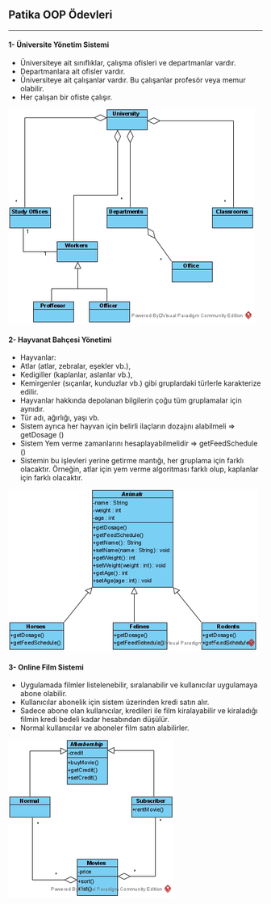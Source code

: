 ## Patika OOP Ödevleri
-------------------------------------------------------------------

#### 1- Üniversite Yönetim Sistemi
- Üniversiteye ait sınıflıklar, çalışma ofisleri ve departmanlar vardır.
- Departmanlara ait ofisler vardır.
- Üniversiteye ait çalışanlar vardır. Bu çalışanlar profesör veya memur olabilir.
- Her çalışan bir ofiste çalışır.

[![image](https://github.com/frattshn/patikaOOP/blob/main/universityManagement.jpg)](https://github.com/frattshn/patikaOOP/blob/main/universityManagement.jpg)

#### 2- Hayvanat Bahçesi Yönetimi
- Hayvanlar:
- Atlar (atlar, zebralar, eşekler vb.),
- Kedigiller (kaplanlar, aslanlar vb.),
- Kemirgenler (sıçanlar, kunduzlar vb.) gibi gruplardaki türlerle karakterize edilir.
- Hayvanlar hakkında depolanan bilgilerin çoğu tüm gruplamalar için aynıdır.
- Tür adı, ağırlığı, yaşı vb.
- Sistem ayrıca her hayvan için belirli ilaçların dozajını alabilmeli => getDosage ()
- Sistem Yem verme zamanlarını hesaplayabilmelidir => getFeedSchedule ()
- Sistemin bu işlevleri yerine getirme mantığı, her gruplama için farklı olacaktır. Örneğin, atlar için yem verme algoritması farklı olup, kaplanlar için farklı olacaktır.

[![image](https://github.com/frattshn/patikaOOP/blob/main/zooManagement.jpg)](https://github.com/frattshn/patikaOOP/blob/main/zooManagement.jpg)

#### 3- Online Film Sistemi
- Uygulamada filmler listelenebilir, sıralanabilir ve kullanıcılar uygulamaya abone olabilir.
- Kullanıcılar abonelik için sistem üzerinden kredi satın alır.
- Sadece abone olan kullanıcılar, kredileri ile film kiralayabilir ve kiraladığı filmin kredi bedeli kadar hesabından düşülür.
- Normal kullanıcılar ve aboneler film satın alabilirler.

[![image](https://github.com/frattshn/patikaOOP/blob/main/onlineMovieSystem.jpg)](https://github.com/frattshn/patikaOOP/blob/main/onlineMovieSystem.jpg)

